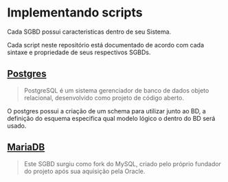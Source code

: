 # Implementando scripts
Cada SGBD possui caracteristicas dentro de seu Sistema.

Cada script neste repositório está documentado de acordo com cada sintaxe e propriedade de seus respectivos SGBDs.

[Postgres](postgres.sql)
-------------
> PostgreSQL é um sistema gerenciador de banco de dados objeto relacional, desenvolvido como projeto de código aberto.

O postgres possui a criação de um schema para utilizar junto ao BD,
a definição do esquema especifica qual modelo lógico o dentro do BD será usado.

[MariaDB](mariaDB.sql)
-------
> Este SGBD surgiu como fork do MySQL, criado pelo próprio fundador do projeto após sua aquisição pela Oracle.
